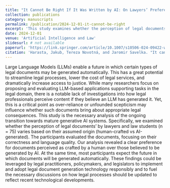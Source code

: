 ```yaml
---
title: "It Cannot Be Right If It Was Written by AI: On Lawyers’ Preferences of Documents Perceived as Authored by an LLM vs a Human"
collection: publications
category: manuscripts
permalink: /publication/2024-12-01-it-cannot-be-right
excerpt: 'This study examines whether the perception of legal documents’ by lawyers and law students varies based on their assumed origin (human-crafted vs AI-generated).'
date: 2024-12-01
venue: 'Artificial Intelligence and Law'
slidesurl: # not available
paperurl: 'https://link.springer.com/article/10.1007/s10506-024-09422-w'
citation: 'Harasta, Jakub, Tereza Novotná, and Jaromir Savelka. "It cannot be right if it was written by AI: On lawyers’ preferences of documents perceived as authored by an LLM vs a human." <i>Artificial Intelligence and Law</i> (2024): 1-38.'
---
```


Large Language Models (LLMs) enable a future in which certain types of legal documents may be generated automatically. This has a great potential to streamline legal processes, lower the cost of legal services, and dramatically increase access to justice. While many researchers focus on proposing and evaluating LLM-based applications supporting tasks in the legal domain, there is a notable lack of investigations into how legal professionals perceive content if they believe an LLM has generated it. Yet, this is a critical point as over-reliance or unfounded scepticism may influence whether such documents bring about appropriate legal consequences. This study is the necessary analysis of the ongoing transition towards mature generative AI systems. Specifically, we examined whether the perception of legal documents’ by lawyers and law students (n = 75) varies based on their assumed origin (human-crafted vs AI-generated). The participants evaluated the documents, focusing on their correctness and language quality. Our analysis revealed a clear preference for documents perceived as crafted by a human over those believed to be generated by AI. At the same time, most participants expect the future in which documents will be generated automatically. These findings could be leveraged by legal practitioners, policymakers, and legislators to implement and adopt legal document generation technology responsibly and to fuel the necessary discussions on how legal processes should be updated to reflect recent technological developments.